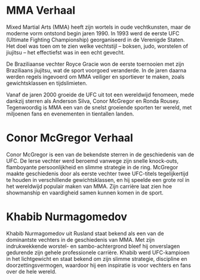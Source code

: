 # MMA Verhaal

Mixed Martial Arts (MMA) heeft zijn wortels in oude vechtkunsten, maar de moderne vorm ontstond begin jaren 1990. In 1993 werd de eerste UFC (Ultimate Fighting Championship) georganiseerd in de Verenigde Staten. Het doel was toen om te zien welke vechtstijl – boksen, judo, worstelen of jiujitsu – het effectiefst was in een echt gevecht.

De Braziliaanse vechter Royce Gracie won de eerste toernooien met zijn Braziliaans jiujitsu, wat de sport voorgoed veranderde. In de jaren daarna werden regels ingevoerd om MMA veiliger en sportiever te maken, zoals gewichtsklassen en tijdslimieten.

Vanaf de jaren 2000 groeide de UFC uit tot een wereldwijd fenomeen, mede dankzij sterren als Anderson Silva, Conor McGregor en Ronda Rousey. Tegenwoordig is MMA een van de snelst groeiende sporten ter wereld, met miljoenen fans en evenementen in tientallen landen.


# Conor McGregor Verhaal

Conor McGregor is een van de bekendste sterren in de geschiedenis van de UFC. De Ierse vechter werd beroemd vanwege zijn snelle knock-outs, flamboyante persoonlijkheid en slimme strategie in de ring. McGregor maakte geschiedenis door als eerste vechter twee UFC-titels tegelijkertijd te houden in verschillende gewichtsklassen, en hij speelde een grote rol in het wereldwijd populair maken van MMA. Zijn carrière laat zien hoe showmanship en vaardigheid samen kunnen komen in de sport.

# Khabib Nurmagomedov

Khabib Nurmagomedov uit Rusland staat bekend als een van de dominantste vechters in de geschiedenis van MMA. Met zijn indrukwekkende worstel- en sambo-achtergrond bleef hij onverslagen gedurende zijn gehele professionele carrière. Khabib werd UFC-kampioen in het lichtgewicht en staat bekend om zijn slimme strategie, discipline en doorzettingsvermogen, waardoor hij een inspiratie is voor vechters en fans over de hele wereld.

